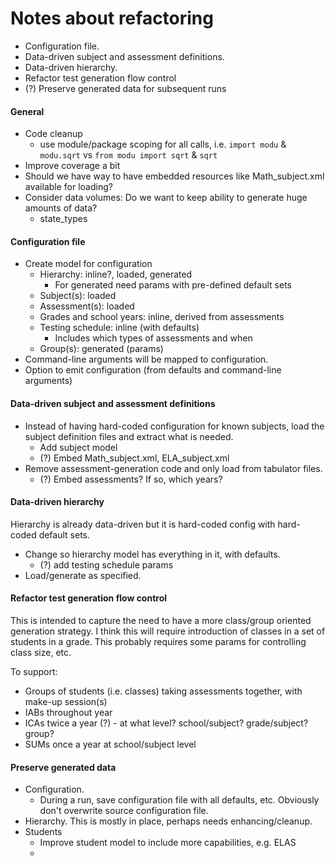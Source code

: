 # Notes about refactoring

* Configuration file.
* Data-driven subject and assessment definitions.
* Data-driven hierarchy.
* Refactor test generation flow control
* (?) Preserve generated data for subsequent runs

#### General

* Code cleanup
    * use module/package scoping for all calls, i.e. `import modu` & `modu.sqrt` vs `from modu import sqrt` & `sqrt`
* Improve coverage a bit
* Should we have way to have embedded resources like Math_subject.xml available for loading?
* Consider data volumes: Do we want to keep ability to generate huge amounts of data?
    * state_types


#### Configuration file

* Create model for configuration
    * Hierarchy: inline?, loaded, generated
        * For generated need params with pre-defined default sets
    * Subject(s): loaded
    * Assessment(s): loaded
    * Grades and school years: inline, derived from assessments
    * Testing schedule: inline (with defaults)
        * Includes which types of assessments and when
    * Group(s): generated (params)
* Command-line arguments will be mapped to configuration.
* Option to emit configuration (from defaults and command-line arguments)


#### Data-driven subject and assessment definitions

* Instead of having hard-coded configuration for known subjects, load the subject definition files and extract what is needed.
    * Add subject model
    * (?) Embed Math_subject.xml, ELA_subject.xml
* Remove assessment-generation code and only load from tabulator files.
    * (?) Embed assessments? If so, which years?


#### Data-driven hierarchy

Hierarchy is already data-driven but it is hard-coded config with hard-coded default sets.
* Change so hierarchy model has everything in it, with defaults.
    * (?) add testing schedule params
* Load/generate as specified.


#### Refactor test generation flow control

This is intended to capture the need to have a more class/group oriented generation strategy.
I think this will require introduction of classes in a set of students in a grade. This probably requires some params for controlling class size, etc.

To support:
* Groups of students (i.e. classes) taking assessments together, with make-up session(s)
* IABs throughout year
* ICAs twice a year (?) - at what level? school/subject? grade/subject? group?
* SUMs once a year at school/subject level


#### Preserve generated data

* Configuration.
    * During a run, save configuration file with all defaults, etc. Obviously don't overwrite source configuration file.
* Hierarchy. This is mostly in place, perhaps needs enhancing/cleanup.
* Students
    * Improve student model to include more capabilities, e.g. ELAS
    *

